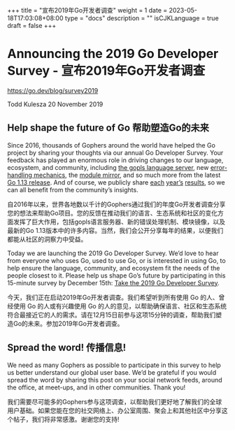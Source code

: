 +++
title = "宣布2019年Go开发者调查"
weight = 1
date = 2023-05-18T17:03:08+08:00
type = "docs"
description = ""
isCJKLanguage = true
draft = false
+++

# Announcing the 2019 Go Developer Survey - 宣布2019年Go开发者调查

https://go.dev/blog/survey2019

Todd Kulesza
20 November 2019

## Help shape the future of Go 帮助塑造Go的未来

Since 2016, thousands of Gophers around the world have helped the Go project by sharing your thoughts via our annual Go Developer Survey. Your feedback has played an enormous role in driving changes to our language, ecosystem, and community, including [the gopls language server](https://about.sourcegraph.com/go/gophercon-2019-go-pls-stop-breaking-my-editor), new [error-handling mechanics](https://blog.golang.org/go1.13-errors), the [module mirror](https://blog.golang.org/module-mirror-launch), and so much more from the latest [Go 1.13 release](https://blog.golang.org/go1.13). And of course, we publicly share [each](https://blog.golang.org/survey2016-results) [year’s](https://blog.golang.org/survey2017-results) [results](https://blog.golang.org/survey2018-results), so we can all benefit from the community’s insights.

自2016年以来，世界各地数以千计的Gophers通过我们的年度Go开发者调查分享您的想法来帮助Go项目。您的反馈在推动我们的语言、生态系统和社区的变化方面发挥了巨大作用，包括gopls语言服务器、新的错误处理机制、模块镜像，以及最新的Go 1.13版本中的许多内容。当然，我们会公开分享每年的结果，以便我们都能从社区的洞察力中受益。

Today we are launching the 2019 Go Developer Survey. We’d love to hear from everyone who uses Go, used to use Go, or is interested in using Go, to help ensure the language, community, and ecosystem fit the needs of the people closest to it. Please help us shape Go’s future by participating in this 15-minute survey by December 15th: [Take the 2019 Go Developer Survey](https://google.qualtrics.com/jfe/form/SV_b1xqnBCMpZAhJZ3).

今天，我们正在启动2019年Go开发者调查。我们希望听到所有使用 Go 的人、曾经使用 Go 的人或有兴趣使用 Go 的人的意见，以帮助确保语言、社区和生态系统符合最接近它的人的需求。请在12月15日前参与这项15分钟的调查，帮助我们塑造Go的未来。参加2019年Go开发者调查。

## Spread the word! 传播信息!

We need as many Gophers as possible to participate in this survey to help us better understand our global user base. We’d be grateful if you would spread the word by sharing this post on your social network feeds, around the office, at meet-ups, and in other communities. Thank you!

我们需要尽可能多的Gophers参与这项调查，以帮助我们更好地了解我们的全球用户基础。如果您能在您的社交网络上、办公室周围、聚会上和其他社区中分享这个帖子，我们将非常感激。谢谢您的支持!
